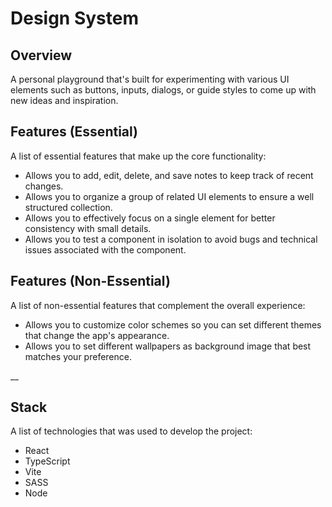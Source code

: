 # Design System

## Overview
A personal playground that's built for experimenting with various UI elements such as buttons, inputs, dialogs, or guide styles to come up with new ideas and inspiration.

## Features (Essential)
A list of essential features that make up the core functionality:  
- Allows you to add, edit, delete, and save notes to keep track of recent changes.  
- Allows you to organize a group of related UI elements to ensure a well structured collection.  
- Allows you to effectively focus on a single element for better consistency with small details.  
- Allows you to test a component in isolation to avoid bugs and technical issues associated with the component.  

## Features (Non-Essential)
A list of non-essential features that complement the overall experience:  
- Allows you to customize color schemes so you can set different themes that change the app's appearance. 
- Allows you to set different wallpapers as background image that best matches your preference.  

__

## Stack
A list of technologies that was used to develop the project:  
- React
- TypeScript
- Vite
- SASS
- Node
